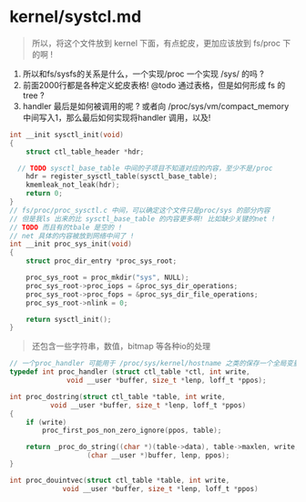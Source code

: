 # kernel/systcl.md
> 所以，将这个文件放到 kernel 下面，有点蛇皮，更加应该放到 fs/proc 下的啊 !

1. 所以和fs/sysfs的关系是什么，一个实现/proc 一个实现 /sys/ 的吗 ?
2. 前面2000行都是各种定义蛇皮表格! @todo 通过表格，但是如何形成 fs 的 tree ?
3. handler 最后是如何被调用的呢 ? 或者向 /proc/sys/vm/compact_memory 中间写入1，那么最后如何实现将handler 调用，以及!

```c
int __init sysctl_init(void)
{
	struct ctl_table_header *hdr;

  // TODO sysctl_base_table 中间的子项目不知道对应的内容，至少不是/proc
	hdr = register_sysctl_table(sysctl_base_table);
	kmemleak_not_leak(hdr);
	return 0;
}
// fs/proc/proc_sysctl.c 中间，可以确定这个文件只是proc/sys 的部分内容
// 但是我ls 出来的比 sysctl_base_table 的内容更多啊! 比如缺少关键的net !
// TODO 而且有的tbale 是空的 !
// net 具体的内容被放到网络中间了 !
int __init proc_sys_init(void)
{
	struct proc_dir_entry *proc_sys_root;

	proc_sys_root = proc_mkdir("sys", NULL);
	proc_sys_root->proc_iops = &proc_sys_dir_operations;
	proc_sys_root->proc_fops = &proc_sys_dir_file_operations;
	proc_sys_root->nlink = 0;

	return sysctl_init();
}
```

> 还包含一些字符串，数值，bitmap 等各种io的处理
```c
// 一个proc_handler 可能用于 /proc/sys/kernel/hostname 之类的保存一个全局变量的之类的操作吧 !
typedef int proc_handler (struct ctl_table *ctl, int write,
			  void __user *buffer, size_t *lenp, loff_t *ppos);

int proc_dostring(struct ctl_table *table, int write,
		  void __user *buffer, size_t *lenp, loff_t *ppos)
{
	if (write)
		proc_first_pos_non_zero_ignore(ppos, table);

	return _proc_do_string((char *)(table->data), table->maxlen, write,
			       (char __user *)buffer, lenp, ppos);
}

int proc_douintvec(struct ctl_table *table, int write,
		     void __user *buffer, size_t *lenp, loff_t *ppos)
```

